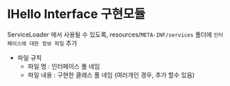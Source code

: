 # IHello Interface 구현모듈

ServiceLoader 에서 사용될 수 있도록, resources/`META-INF/services` 폴더에 `인터페이스에 대한 정보 파일` 추가

- 파일 규칙
  - 파일 명 : 인터페이스 풀 네임
  - 파일 내용 : 구현한 클래스 풀 네임 (여러개인 경우, 추가 할수 있음)